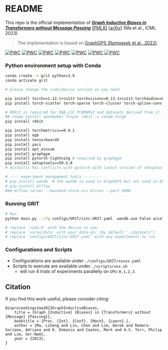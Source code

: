 # README
This repo is the official implementation of [**_Graph Inductive Biases in Transformers without Message Passing_**](https://proceedings.mlr.press/v202/ma23c.html) [[PMLR]](https://proceedings.mlr.press/v202/ma23c.html) [[arXiv]](https://arxiv.org/abs/2305.17589) (Ma et al., ICML 2023)



> The implementation is based on [GraphGPS (Rampasek et al., 2022)](https://github.com/rampasek/GraphGPS).

[![PWC](https://img.shields.io/endpoint.svg?url=https://paperswithcode.com/badge/graph-inductive-biases-in-transformers/graph-regression-on-zinc-500k)](https://paperswithcode.com/sota/graph-regression-on-zinc-500k?p=graph-inductive-biases-in-transformers)
[![PWC](https://img.shields.io/endpoint.svg?url=https://paperswithcode.com/badge/graph-inductive-biases-in-transformers/graph-classification-on-cifar10-100k)](https://paperswithcode.com/sota/graph-classification-on-cifar10-100k?p=graph-inductive-biases-in-transformers)
[![PWC](https://img.shields.io/endpoint.svg?url=https://paperswithcode.com/badge/graph-inductive-biases-in-transformers/node-classification-on-cluster)](https://paperswithcode.com/sota/node-classification-on-cluster?p=graph-inductive-biases-in-transformers)
[![PWC](https://img.shields.io/endpoint.svg?url=https://paperswithcode.com/badge/graph-inductive-biases-in-transformers/node-classification-on-pattern)](https://paperswithcode.com/sota/node-classification-on-pattern?p=graph-inductive-biases-in-transformers)
[![PWC](https://img.shields.io/endpoint.svg?url=https://paperswithcode.com/badge/graph-inductive-biases-in-transformers/graph-regression-on-zinc-full)](https://paperswithcode.com/sota/graph-regression-on-zinc-full?p=graph-inductive-biases-in-transformers)
[![PWC](https://img.shields.io/endpoint.svg?url=https://paperswithcode.com/badge/graph-inductive-biases-in-transformers/graph-classification-on-peptides-func)](https://paperswithcode.com/sota/graph-classification-on-peptides-func?p=graph-inductive-biases-in-transformers)
[![PWC](https://img.shields.io/endpoint.svg?url=https://paperswithcode.com/badge/graph-inductive-biases-in-transformers/graph-regression-on-peptides-struct)](https://paperswithcode.com/sota/graph-regression-on-peptides-struct?p=graph-inductive-biases-in-transformers)

### Python environment setup with Conda
```bash
conda create -n grit python=3.9
conda activate grit 

# please change the cuda/device version as you need

pip install torch==1.12.1+cu113 torchvision==0.13.1+cu113 torchaudio==0.12.1 --extra-index-url https://download.pytorch.org/whl/cu113 --trusted-host download.pytorch.org
pip install torch-scatter torch-sparse torch-cluster torch-spline-conv torch-geometric==2.2.0 -f https://data.pyg.org/whl/torch-1.12.1+cu113.html --trusted-host data.pyg.org

# RDKit is required for OGB-LSC PCQM4Mv2 and datasets derived from it.  
## conda install openbabel fsspec rdkit -c conda-forge
pip install rdkit

pip install torchmetrics==0.9.1
pip install ogb
pip install tensorboardX
pip install yacs
pip install opt_einsum
pip install graphgym 
pip install pytorch-lightning # required by graphgym 
pip install setuptools==59.5.0
# distuitls has conflicts with pytorch with latest version of setuptools

# ---- experiment management tools --------
# pip install wandb  # the wandb is used in GraphGPS but not used in GRIT (ours); please verify the usability before using.
# pip install mlflow 
### mlflow server --backend-store-uri mlruns --port 5000

```

### Running GRIT
```bash
# Run
python main.py --cfg configs/GRIT/zinc-GRIT.yaml  wandb.use False accelerator "cuda:0" optim.max_epoch 2000 seed 41 dataset.dir 'xx/xx/data'

# replace 'cuda:0' with the device to use
# replace 'xx/xx/data' with your data-dir (by default './datasets")
# replace 'configs/GRIT/zinc-GRIT.yaml' with any experiments to run
```

### Configurations and Scripts

- Configurations are available under `./configs/GRIT/xxxxx.yaml`
- Scripts to execute are available under `./scripts/xxx.sh`
  - will run 4 trials of experiments parallelly on `GPU:0,1,2,3`.


## Citation
If you find this work useful, please consider citing:

```
@inproceedings{ma2023GraphInductiveBiases,
	title = {Graph {Inductive} {Biases} in {Transformers} without {Message} {Passing}},
	booktitle = {Proc. {Int}. {Conf}. {Mach}. {Learn}.},
	author = {Ma, Liheng and Lin, Chen and Lim, Derek and Romero-Soriano, Adriana and K. Dokania and Coates, Mark and H.S. Torr, Philip and Lim, Ser-Nam},
	year = {2023},
}
```
